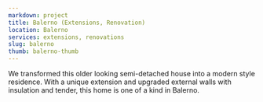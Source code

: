 ```yaml
---
markdown: project
title: Balerno (Extensions, Renovation)
location: Balerno
services: extensions, renovations
slug: balerno
thumb: balerno-thumb
---
```


We transformed this older looking semi-detached house into a modern style residence. With a unique extension and upgraded external walls with insulation and tender, this home is one of a kind in Balerno.
